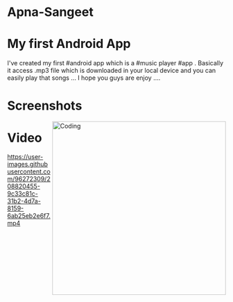# Apna-Sangeet
# My first Android App
I've created my first #android app which is a #music player #app . Basically it access .mp3 file which is downloaded in your local device and you can easily play that songs ...
I hope you guys are enjoy ....

# Screenshots
<img align="right" alt="Coding" width="400" src="[https://cdn.dribbble.com/users/926537/screenshots/4502924/python-2.gif](https://user-images.githubusercontent.com/96272309/208820395-ec076e6a-6eca-4ec5-a08b-7201c5c10784.jpg)">

<!-- ![img](https://user-images.githubusercontent.com/96272309/208820395-ec076e6a-6eca-4ec5-a08b-7201c5c10784.jpg)
![img2](https://user-images.githubusercontent.com/96272309/208820442-6e5df2ad-05ca-4a77-a3be-6bdea426f810.jpg)
 -->
# Video
https://user-images.githubusercontent.com/96272309/208820455-9c33c81c-31b2-4d7a-8159-6ab25eb2e6f7.mp4


